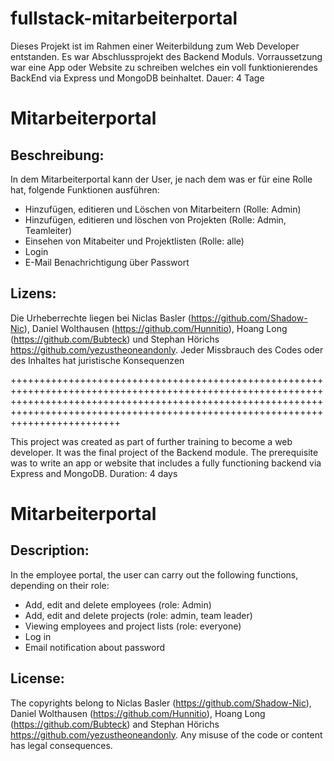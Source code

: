 # fullstack-mitarbeiterportal

Dieses Projekt ist im Rahmen einer Weiterbildung zum Web Developer entstanden. Es war Abschlussprojekt des Backend Moduls. Vorraussetzung war eine App oder Website zu schreiben welches ein voll funktionierendes BackEnd via Express und MongoDB beinhaltet. Dauer: 4 Tage

# Mitarbeiterportal

## Beschreibung:

In dem Mitarbeiterportal kann der User, je nach dem was er für eine Rolle hat, folgende Funktionen ausführen:

- Hinzufügen, editieren und Löschen von Mitarbeitern (Rolle: Admin)
- Hinzufügen, editieren und löschen von Projekten (Rolle: Admin, Teamleiter)
- Einsehen von Mitabeiter und Projektlisten (Rolle: alle)
- Login
- E-Mail Benachrichtigung über Passwort

## Lizens:

Die Urheberrechte liegen bei Niclas Basler (https://github.com/Shadow-Nic), Daniel Wolthausen (https://github.com/Hunnitio), Hoang Long (https://github.com/Bubteck) und Stephan Hörichs https://github.com/yezustheoneandonly. Jeder Missbrauch des Codes oder des Inhaltes hat juristische Konsequenzen

+++++++++++++++++++++++++++++++++++++++++++++++++++++++++++++++++++++++++++++++++++++++++++++++++++++++++++++++++++++++++++++++++++++++++++++++++++++++++++++++++++++++++++++++++++++++++++++++++++++++++++++++++++++++++++++++++++++++++++

This project was created as part of further training to become a web developer. It was the final project of the Backend module. The prerequisite was to write an app or website that includes a fully functioning backend via Express and MongoDB. Duration: 4 days

# Mitarbeiterportal

## Description:

In the employee portal, the user can carry out the following functions, depending on their role:

- Add, edit and delete employees (role: Admin)
- Add, edit and delete projects (role: admin, team leader)
- Viewing employees and project lists (role: everyone)
- Log in
- Email notification about password

## License:

The copyrights belong to Niclas Basler (https://github.com/Shadow-Nic), Daniel Wolthausen (https://github.com/Hunnitio), Hoang Long (https://github.com/Bubteck) and Stephan Hörichs https://github.com/yezustheoneandonly. Any misuse of the code or content has legal consequences.
